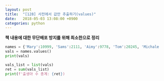 ```yaml
---
layout: post
title:  "[128] 사전에서 값만 추출하기(values)"
date:   2018-05-03 13:08:00 +0900
categories: python
---
```


**책 내용에 대한 무단배포 방지를 위해 최소한으로 정리**

```python
names = {'Mary':10999, 'Sams':2111, 'Aimy':9778, 'Tom':20245, 'Michale':27115,'Bob':5887, 'Kelly':7855}
vals = names.values()
print(vals)

vals_list = list(vals)
ret = sum(vals_list)
print(f'출생아 수 총계: {ret})
```
